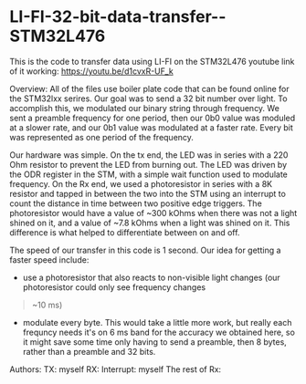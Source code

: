 # LI-FI-32-bit-data-transfer--STM32L476
This is the code to transfer data using LI-FI on the STM32L476
youtube link of it working: https://youtu.be/d1cvxR-UF_k

Overview:
All of the files use boiler plate code that can be found online for the STM32lxx serires.
Our goal was to send a 32 bit number over light. To accomplish this, we modulated our binary string
through frequency. We sent a preamble frequency for one period, then our 0b0 value was moduled at a slower
rate, and our 0b1 value was modulated at a faster rate. Every bit was represented as one period of the frequency.

Our hardware was simple. On the tx end, the LED was in series with a 220 Ohm resistor to prevent the LED from burning out.
The LED was driven by the ODR register in the STM, with a simple wait function used to modulate frequency.
On the Rx end, we used a photoresistor in series with a 8K resistor and tapped in between the two into the STM
using an interrupt to count the distance in time between two positive edge triggers. The photoresistor 
would have a value of ~300 kOhms when there was not a light shined on it, and a value of ~7.8 kOhms when 
a light was shined on it. This difference is what helped to differentiate between on and off.

The speed of our transfer in this code is 1 second. Our idea for getting a faster speed include:
- use a photoresistor that also reacts to non-visible light changes (our photoresistor could only see frequency changes
> ~10 ms)
- modulate every byte. This would take a little more work, but really each frequncy needs it's on 6 ms band for the accuracy we obtained here, so it might save some time only having to send a preamble, then 8 bytes, rather than a preamble and 32 bits.

Authors:
TX: myself
RX: Interrupt: myself
    The rest of Rx: <github account pending>
